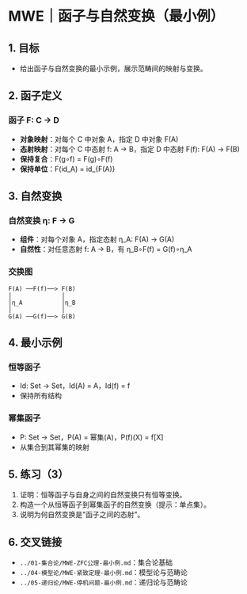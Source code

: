 # MWE｜函子与自然变换（最小例）

## 1. 目标

- 给出函子与自然变换的最小示例，展示范畴间的映射与变换。

## 2. 函子定义

### 函子 F: C → D

- **对象映射**：对每个 C 中对象 A，指定 D 中对象 F(A)
- **态射映射**：对每个 C 中态射 f: A → B，指定 D 中态射 F(f): F(A) → F(B)
- **保持复合**：F(g∘f) = F(g)∘F(f)
- **保持单位**：F(id_A) = id_{F(A)}

## 3. 自然变换

### 自然变换 η: F → G

- **组件**：对每个对象 A，指定态射 η_A: F(A) → G(A)
- **自然性**：对任意态射 f: A → B，有 η_B∘F(f) = G(f)∘η_A

### 交换图

```text
F(A) ──F(f)──> F(B)
│              │
│η_A           │η_B
│              │
G(A) ──G(f)──> G(B)
```

## 4. 最小示例

### 恒等函子

- Id: Set → Set，Id(A) = A，Id(f) = f
- 保持所有结构

### 幂集函子

- P: Set → Set，P(A) = 幂集(A)，P(f)(X) = f[X]
- 从集合到其幂集的映射

## 5. 练习（3）

1) 证明：恒等函子与自身之间的自然变换只有恒等变换。
2) 构造一个从恒等函子到幂集函子的自然变换（提示：单点集）。
3) 说明为何自然变换是"函子之间的态射"。

## 6. 交叉链接

- `../01-集合论/MWE-ZFC公理-最小例.md`：集合论基础
- `../04-模型论/MWE-紧致定理-最小例.md`：模型论与范畴论
- `../05-递归论/MWE-停机问题-最小例.md`：递归论与范畴论
